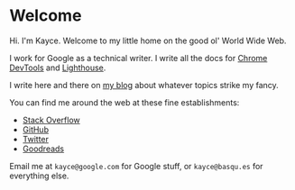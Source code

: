 <h1>Welcome</h1>

Hi. I'm Kayce. Welcome to my little home on the good ol' World Wide Web.

I work for Google as a technical writer. I write all the docs for [Chrome DevTools][CDT]
and [Lighthouse][LH].

[CDT]: https://developers.google.com/web/tools/chrome-devtools
[LH]: https://developers.google.com/web/tools/lighthouse

I write here and there on [my blog](/on) about whatever topics strike my fancy.

You can find me around the web at these fine establishments:

* [Stack Overflow](https://stackoverflow.com/users/1669860/kayce-basques)
* [GitHub](https://github.com/kaycebasques)
* [Twitter](https://twitter.com/kaycebasques)
* [Goodreads](https://www.goodreads.com/kaycebasques)

Email me at `kayce@google.com` for Google stuff, or `kayce@basqu.es` for everything else.
